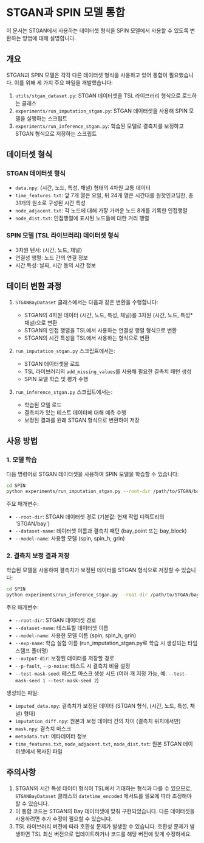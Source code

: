 # STGAN과 SPIN 모델 통합

이 문서는 STGAN에서 사용하는 데이터셋 형식을 SPIN 모델에서 사용할 수 있도록 변환하는 방법에 대해 설명합니다.

## 개요

STGAN과 SPIN 모델은 각각 다른 데이터셋 형식을 사용하고 있어 통합이 필요했습니다. 이를 위해 세 가지 주요 파일을 개발했습니다:

1. `utils/stgan_dataset.py`: STGAN 데이터셋을 TSL 라이브러리 형식으로 로드하는 클래스
2. `experiments/run_imputation_stgan.py`: STGAN 데이터셋을 사용해 SPIN 모델을 실행하는 스크립트
3. `experiments/run_inference_stgan.py`: 학습된 모델로 결측치를 보정하고 STGAN 형식으로 저장하는 스크립트

## 데이터셋 형식

### STGAN 데이터셋 형식

- `data.npy`: (시간, 노드, 특성, 채널) 형태의 4차원 교통 데이터
- `time_features.txt`: 앞 7개 열은 요일, 뒤 24개 열은 시간대를 원핫인코딩한, 총 31개의 원소로 구성된 시간 특성
- `node_adjacent.txt`: 각 노드에 대해 가장 가까운 노드 8개를 기록한 인접행렬
- `node_dist.txt`: 인접행렬에 표시된 노드들에 대한 거리 행렬

### SPIN 모델 (TSL 라이브러리) 데이터셋 형식

- 3차원 텐서: (시간, 노드, 채널)
- 연결성 행렬: 노드 간의 연결 정보
- 시간 특성: 날짜, 시간 등의 시간 정보

## 데이터 변환 과정

1. `STGANBayDataset` 클래스에서는 다음과 같은 변환을 수행합니다:

   - STGAN의 4차원 데이터 (시간, 노드, 특성, 채널)를 3차원 (시간, 노드, 특성*채널)으로 변환
   - STGAN의 인접 행렬을 TSL에서 사용하는 연결성 행렬 형식으로 변환
   - STGAN의 시간 특성을 TSL에서 사용하는 형식으로 변환
2. `run_imputation_stgan.py` 스크립트에서는:

   - STGAN 데이터셋을 로드
   - TSL 라이브러리의 `add_missing_values`를 사용해 필요한 결측치 패턴 생성
   - SPIN 모델 학습 및 평가 수행
3. `run_inference_stgan.py` 스크립트에서는:

   - 학습된 모델 로드
   - 결측치가 있는 테스트 데이터에 대해 예측 수행
   - 보정된 결과를 원래 STGAN 형식으로 변환하여 저장

## 사용 방법

### 1. 모델 학습

다음 명령어로 STGAN 데이터셋을 사용하여 SPIN 모델을 학습할 수 있습니다:

```bash
cd SPIN
python experiments/run_imputation_stgan.py --root-dir /path/to/STGAN/bay --dataset-name bay_block
```

주요 매개변수:

- `--root-dir`: STGAN 데이터셋 경로 (기본값: 현재 작업 디렉토리의 'STGAN/bay')
- `--dataset-name`: 데이터셋 이름과 결측치 패턴 (bay_point 또는 bay_block)
- `--model-name`: 사용할 모델 (spin, spin_h, grin)

### 2. 결측치 보정 결과 저장

학습된 모델을 사용하여 결측치가 보정된 데이터를 STGAN 형식으로 저장할 수 있습니다:

```bash
cd SPIN
python experiments/run_inference_stgan.py --root-dir /path/to/STGAN/bay --dataset-name bay_block --model-name spin_h --exp-name YOUR_EXPERIMENT_NAME --output-dir /path/to/save
```

주요 매개변수:

- `--root-dir`: STGAN 데이터셋 경로
- `--dataset-name`: 테스트할 데이터셋 이름
- `--model-name`: 사용한 모델 이름 (spin, spin_h, grin)
- `--exp-name`: 학습 실험 이름 (run_imputation_stgan.py로 학습 시 생성되는 타임스탬프 폴더명)
- `--output-dir`: 보정된 데이터를 저장할 경로
- `--p-fault`, `--p-noise`: 테스트 시 결측치 비율 설정
- `--test-mask-seed`: 테스트 마스크 생성 시드 (여러 개 지정 가능, 예: `--test-mask-seed 1 --test-mask-seed 2`)

생성되는 파일:

- `imputed_data.npy`: 결측치가 보정된 데이터 (STGAN 형식, (시간, 노드, 특성, 채널) 형태)
- `imputation_diff.npy`: 원본과 보정 데이터 간의 차이 (결측치 위치에서만)
- `mask.npy`: 결측치 마스크
- `metadata.txt`: 메타데이터 정보
- `time_features.txt`, `node_adjacent.txt`, `node_dist.txt`: 원본 STGAN 데이터셋에서 복사된 파일

## 주의사항

1. STGAN의 시간 특성 데이터 형식이 TSL에서 기대하는 형식과 다를 수 있으므로, `STGANBayDataset` 클래스의 `datetime_encoded` 메서드를 필요에 따라 조정해야 할 수 있습니다.
2. 이 통합 코드는 STGAN의 Bay 데이터셋에 맞춰 구현되었습니다. 다른 데이터셋을 사용하려면 추가 수정이 필요할 수 있습니다.
3. TSL 라이브러리 버전에 따라 호환성 문제가 발생할 수 있습니다. 호환성 문제가 발생하면 TSL 최신 버전으로 업데이트하거나 코드를 해당 버전에 맞게 수정하세요.
